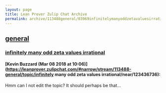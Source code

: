 ```yaml
---
layout: page
title: Lean Prover Zulip Chat Archive 
permalink: archive/113488general/03969infinitelymanyoddzetavaluesirrational.html
---
```


## [general](index.html)
### [infinitely many odd zeta values irrational](03969infinitelymanyoddzetavaluesirrational.html)

#### [Kevin Buzzard (Mar 08 2018 at 10:06)](https://leanprover.zulipchat.com/#narrow/stream/113488-general/topic/infinitely many odd zeta values irrational/near/123436736):
Hmm can I not edit the topic? It should perhaps be that...

